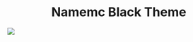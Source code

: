 <h1 align="center">Namemc Black Theme</h1>
<img src="https://user-images.githubusercontent.com/93228501/208263368-6c277b85-50e8-4c31-a4d9-1cac48f5e046.png" align="center"/>
